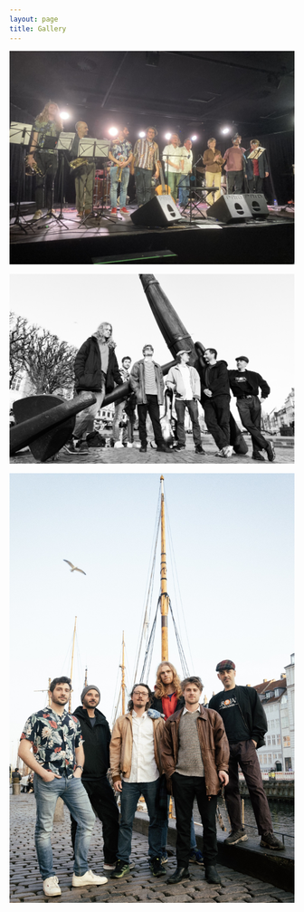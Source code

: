 ```yaml
---
layout: page
title: Gallery
---
```

![](/media/image00003%20-%20Kopi.jpeg)

![](/media/RRR_8520-Edit%20-%20Kopi.jpg)

![](/media/RRR_8578-Edit-2%20-%20Kopi.jpg)